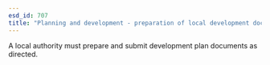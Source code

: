 ```yaml
---
esd_id: 707
title: "Planning and development - preparation of local development documents"
---
```


A local authority must prepare and submit development plan documents as directed.

